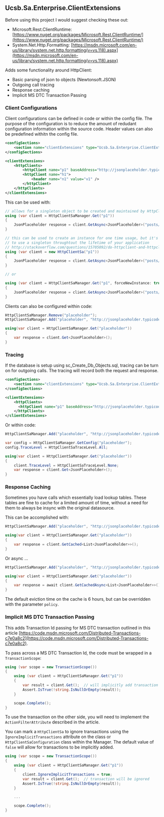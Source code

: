 ## Ucsb.Sa.Enterprise.ClientExtensions

Before using this project I would suggest checking these out:
* Microsoft.Rest.ClientRuntime: [https://www.nuget.org/packages/Microsoft.Rest.ClientRuntime/](https://www.nuget.org/packages/Microsoft.Rest.ClientRuntime/)
* System.Net.Http.Formatting: [https://msdn.microsoft.com/en-us/library/system.net.http.formatting(v=vs.118).aspx](https://msdn.microsoft.com/en-us/library/system.net.http.formatting(v=vs.118).aspx)

Adds some functionality around HttpClient:

* Basic parsing of json to objects (Newtonsoft.JSON)
* Outgoing call tracing
* Response caching
* Implicit MS DTC Transaction Passing


### Client Configurations

Client configurations can be defined in code or within the config file. The purpose of the configuration is to reduce the
amount of redudant configuration information within the source code. Header values can also be predefined withitn the config
file.

```xml
<configSections>
	<section name="clientExtensions" type="Ucsb.Sa.Enterprise.ClientExtensions.Configuration.ClientExtensionsConfigurationSection,Ucsb.Sa.Enterprise.ClientExtensions" />
</configSections>

<clientExtensions>
	<httpClients>
		<httpClient name="p1" baseAddress="http://jsonplaceholder.typicode.com" traceLevel="All|None" />
		<httpClient name="h1">
			<header name="n1" value="v1" />
		</httpClient>
	</httpClients>
</clientExtensions>
```

This can be used with:
```csharp
// allows for a singleton object to be created and maintained by HttpClientSaManager
using (var client = HttpClientSaManager.Get("p1"))
{
	JsonPlaceholder response = client.GetAsync<JsonPlaceholder>("posts/100").Result;
}

// this can be used to create an instance for one time usage, but it's suggested
// to use a singleton throughtout the lifetime of your application
// http://stackoverflow.com/questions/15705092/do-httpclient-and-httpclienthandler-have-to-be-disposed
using (var client = new HttpClientSa("p1"))
{
	JsonPlaceholder response = client.GetAsync<JsonPlaceholder>("posts/100").Result;
}

// or

using (var client = HttpClientSaManager.Get("p1", forceNewInstance: true))
{
	JsonPlaceholder response = client.GetAsync<JsonPlaceholder>("posts/100").Result;
}
```

Clients can also be configured within code:
```csharp
HttpClientSaManager.Remove("placeholder");
HttpClientSaManager.Add("placeholder", "http://jsonplaceholder.typicode.com/posts/100");

using(var client = HttpClientSaManager.Get("placeholder"))
{
	var response = client.Get<JsonPlaceholder>();
}
```


### Tracing

If the database is setup using sc_Create_Db_Objects.sql, tracing can be turn on for outgoing calls.
The tracing will record both the request and response.

```xml
<configSections>
	<section name="clientExtensions" type="Ucsb.Sa.Enterprise.ClientExtensions.Configuration.ClientExtensionsConfigurationSection,Ucsb.Sa.Enterprise.ClientExtensions" />
</configSections>

<clientExtensions>
	<httpClients>
	  <httpClient name="p1" baseAddress="http://jsonplaceholder.typicode.com" traceLevel="All|None" />
	</httpClients>
</clientExtensions>
```

Or within code:
```csharp
HttpClientSaManager.Add("placeholder", "http://jsonplaceholder.typicode.com/posts/100");

var config = HttpClientSaManager.GetConfig("placeholder");
config.TraceLevel = HttpClientSaTraceLevel.All;

using(var client = HttpClientSaManager.Get("placeholder"))
{
	client.TraceLevel = HttpClientSaTraceLevel.None;
	var response = client.Get<JsonPlaceholder>();
}
```


### Response Caching

Sometimes you have calls which essentially load lookup tables. These tables are fine to cache
for a limited amount of time, without a need for them to always be insync with the original
datasource.

This can be accomplished with:

```csharp
HttpClientSaManager.Add("placeholder", "http://jsonplaceholder.typicode.com/posts");

using(var client = HttpClientSaManager.Get("placeholder"))
{
	var response = client.GetCached<List<JsonPlaceholder>>();
}
```

Or async ...

```csharp
HttpClientSaManager.Add("placeholder", "http://jsonplaceholder.typicode.com/posts");

using(var client = HttpClientSaManager.Get("placeholder"))
{
	var response = await client.GetCachedAsync<List<JsonPlaceholder>>();
}
```

The default eviction time on the cache is 6 hours, but can be overridden with the parameter ```policy```.



### Implicit MS DTC Transaction Passing

This adds Transaction Id passing for MS DTC transaction outlined in this article
[https://code.msdn.microsoft.com/Distributed-Transactions-c7e0a8c2](https://code.msdn.microsoft.com/Distributed-Transactions-c7e0a8c2).

To pass across a MS DTC Transaction Id, the code must be wrapped in a ```TransactionScope```:
```csharp
using (var scope = new TransactionScope())
{
	using (var client = HttpClientSaManager.Get("p1"))
	{
		var result = client.Get();	// will implicitly add transaction id
		Assert.IsTrue(!string.IsNullOrEmpty(result));
	}

	scope.Complete();
}
```

To use the transaction on the other side, you will need to implement the
```ActionFilterAttribute``` described in the article.

You can mark a ```HttpClientSa``` to ignore transactions using the
```IgnoreImplicitTransactions``` attribute on the class or
```HttpClientSaConfiguration```  class within the Manager. The default value
of ```false``` will allow for transactions to be implicitly added.

```csharp
using (var scope = new TransactionScope())
{
	using (var client = HttpClientSaManager.Get("p1"))
	{
		client.IgnoreImplicitTransactions = true;
		var result = client.Get();	// transaction will be ignored
		Assert.IsTrue(!string.IsNullOrEmpty(result));
	}

	...

	scope.Complete();
}
```


